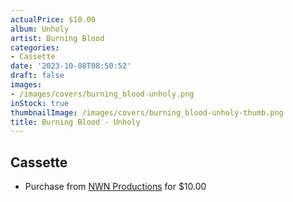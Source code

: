 ```yaml
---
actualPrice: $10.00
album: Unholy
artist: Burning Blood
categories:
- Cassette
date: '2023-10-08T08:50:52'
draft: false
images:
- /images/covers/burning_blood-unholy.png
inStock: true
thumbnailImage: /images/covers/burning_blood-unholy-thumb.png
title: Burning Blood - Unholy
---
```


## Cassette
* Purchase from [NWN Productions](http://shop.nwnprod.com/index.php?route=product/product&path=73&product_id=41351&sort=pd.name&order=ASC) for $10.00
